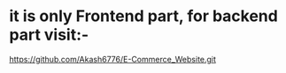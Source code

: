 # it is only Frontend part, for backend part visit:-
https://github.com/Akash6776/E-Commerce_Website.git
